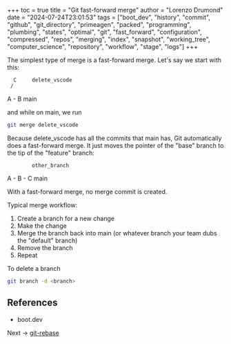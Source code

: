 +++
toc = true
title = "Git fast-forward merge"
author = "Lorenzo Drumond"
date = "2024-07-24T23:01:53"
tags = ["boot_dev",  "history",  "commit",  "github",  "git_directory",  "primeagen",  "packed",  "programming",  "plumbing",  "states",  "optimal",  "git",  "fast_forward",  "configuration",  "compressed",  "repos",  "merging",  "index",  "snapshot",  "working_tree",  "computer_science",  "repository",  "workflow",  "stage",  "logs"]
+++



The simplest type of merge is a fast-forward merge. Let's say we start with this:

      C     delete_vscode
     /
A - B       main

and while on main, we run

```bash
git merge delete_vscode
```

Because delete_vscode has all the commits that main has, Git automatically does a fast-forward merge. It just moves the pointer of the "base" branch to the tip of the "feature" branch:

            other_branch
A - B - C   main

With a fast-forward merge, no merge commit is created.

Typical merge workflow:

1. Create a branch for a new change
2. Make the change
3. Merge the branch back into main (or whatever branch your team dubs the "default" branch)
4. Remove the branch
5. Repeat

To delete a branch

```bash
git branch -d <branch>
```


## References

- boot.dev

Next -> [git-rebase](/wiki/git-rebase/)
